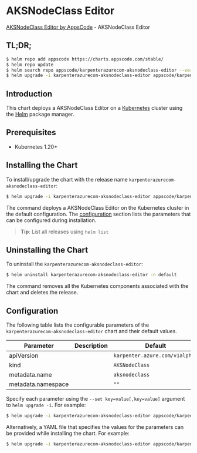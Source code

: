 # AKSNodeClass Editor

[AKSNodeClass Editor by AppsCode](https://appscode.com) - AKSNodeClass Editor

## TL;DR;

```bash
$ helm repo add appscode https://charts.appscode.com/stable/
$ helm repo update
$ helm search repo appscode/karpenterazurecom-aksnodeclass-editor --version=v0.18.0
$ helm upgrade -i karpenterazurecom-aksnodeclass-editor appscode/karpenterazurecom-aksnodeclass-editor -n default --create-namespace --version=v0.18.0
```

## Introduction

This chart deploys a AKSNodeClass Editor on a [Kubernetes](http://kubernetes.io) cluster using the [Helm](https://helm.sh) package manager.

## Prerequisites

- Kubernetes 1.20+

## Installing the Chart

To install/upgrade the chart with the release name `karpenterazurecom-aksnodeclass-editor`:

```bash
$ helm upgrade -i karpenterazurecom-aksnodeclass-editor appscode/karpenterazurecom-aksnodeclass-editor -n default --create-namespace --version=v0.18.0
```

The command deploys a AKSNodeClass Editor on the Kubernetes cluster in the default configuration. The [configuration](#configuration) section lists the parameters that can be configured during installation.

> **Tip**: List all releases using `helm list`

## Uninstalling the Chart

To uninstall the `karpenterazurecom-aksnodeclass-editor`:

```bash
$ helm uninstall karpenterazurecom-aksnodeclass-editor -n default
```

The command removes all the Kubernetes components associated with the chart and deletes the release.

## Configuration

The following table lists the configurable parameters of the `karpenterazurecom-aksnodeclass-editor` chart and their default values.

|     Parameter      | Description |                  Default                  |
|--------------------|-------------|-------------------------------------------|
| apiVersion         |             | <code>karpenter.azure.com/v1alpha2</code> |
| kind               |             | <code>AKSNodeClass</code>                 |
| metadata.name      |             | <code>aksnodeclass</code>                 |
| metadata.namespace |             | <code>""</code>                           |


Specify each parameter using the `--set key=value[,key=value]` argument to `helm upgrade -i`. For example:

```bash
$ helm upgrade -i karpenterazurecom-aksnodeclass-editor appscode/karpenterazurecom-aksnodeclass-editor -n default --create-namespace --version=v0.18.0 --set apiVersion=karpenter.azure.com/v1alpha2
```

Alternatively, a YAML file that specifies the values for the parameters can be provided while
installing the chart. For example:

```bash
$ helm upgrade -i karpenterazurecom-aksnodeclass-editor appscode/karpenterazurecom-aksnodeclass-editor -n default --create-namespace --version=v0.18.0 --values values.yaml
```
